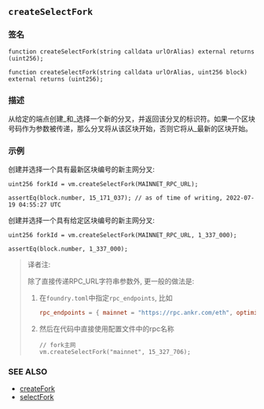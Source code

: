 ## `createSelectFork`

### 签名

```solidity
function createSelectFork(string calldata urlOrAlias) external returns (uint256);
```

```solidity
function createSelectFork(string calldata urlOrAlias, uint256 block) external returns (uint256);
```

### 描述

从给定的端点创建_和_选择一个新的分叉，并返回该分叉的标识符。如果一个区块号码作为参数被传递，那么分叉将从该区块开始，否则它将从_最新的区块开始。

### 示例

创建并选择一个具有最新区块编号的新主网分叉:

```solidity
uint256 forkId = vm.createSelectFork(MAINNET_RPC_URL);

assertEq(block.number, 15_171_037); // as of time of writing, 2022-07-19 04:55:27 UTC
```

创建并选择一个具有给定区块编号的新主网分叉:

```solidity
uint256 forkId = vm.createSelectFork(MAINNET_RPC_URL, 1_337_000);

assertEq(block.number, 1_337_000);
```



> 译者注:
>
> 除了直接传递RPC_URL字符串参数外, 更一般的做法是:
>
> 1. 在`foundry.toml`中指定`rpc_endpoints`, 比如
>
>    ```toml
>    rpc_endpoints = { mainnet = "https://rpc.ankr.com/eth", optimism = "https://rpc.ankr.com/optimism"}
>    ```
>
> 2. 然后在代码中直接使用配置文件中的rpc名称
>
>    ```solidity
>    // fork主网
>    vm.createSelectFork("mainnet", 15_327_706); 
>    ```
>
>    



### SEE ALSO

- [createFork](./create-fork.md)
- [selectFork](./select-fork.md)

